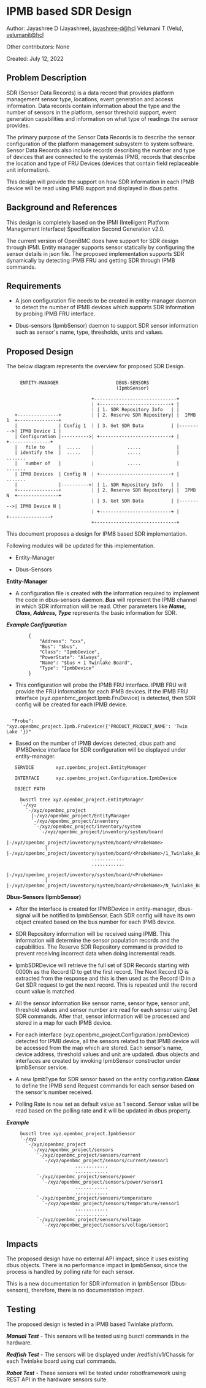 # IPMB based SDR Design

Author: Jayashree D (Jayashree), [jayashree-d@hcl](mailto:jayashree-d@hcl.com)
Velumani T (Velu), [velumanit@hcl](mailto:velumanit@hcl.com)

Other contributors: None

Created: July 12, 2022

## Problem Description

SDR (Sensor Data Records) is a data record that provides platform management
sensor type, locations, event generation and access information. Data records
contain information about the type and the number of sensors in the platform,
sensor threshold support, event generation capabilities and information on what
type of readings the sensor provides.

The primary purpose of the Sensor Data Records is to describe the sensor
configuration of the platform management subsystem to system software. Sensor
Data Records also include records describing the number and type of devices that
are connected to the systemâs IPMB, records that describe the location and type
of FRU Devices (devices that contain field replaceable unit information).

This design will provide the support on how SDR information in each IPMB device
will be read using IPMB support and displayed in dbus paths.

## Background and References

This design is completely based on the IPMI (Intelligent Platform Management
Interface) Specification Second Generation v2.0.

The current version of OpenBMC does have support for SDR design through IPMI.
Entity manager supports sensor statically by configuring the sensor details in
json file. The proposed implementation supports SDR dynamically by detecting
IPMB FRU and getting SDR through IPMB commands.

## Requirements

- A json configuration file needs to be created in entity-manager daemon to
  detect the number of IPMB devices which supports SDR information by probing
  IPMB FRU interface.

- Dbus-sensors (IpmbSensor) daemon to support SDR sensor information such as
  sensor's name, type, thresholds, units and values.

## Proposed Design

The below diagram represents the overview for proposed SDR Design.

```

     ENTITY-MANAGER                     DBUS-SENSORS
                                        (IpmbSensor)

                               +------------------------------+
                               | +--------------------------+ |
                               | | 1. SDR Repository Info   | |
   +---------------+           | | 2. Reserve SDR Repository| |  IPMB 1  +---------------+
   |               | Config 1  | | 3. Get SDR Data          | |--------->| IPMB Device 1 |
   | Configuration |---------->| +--------------------------+ |          +---------------+
   |   file to     |  .....    |            .....             |
   | identify the  |  .....    |            .....             |              .......
   |   number of   |           |            .....             |              .......
   | IPMB Devices  | Config N  | +--------------------------+ |              .......
   |               |---------->| | 1. SDR Repository Info   | |
   +---------------+           | | 2. Reserve SDR Repository| |  IPMB N  +---------------+
                               | | 3. Get SDR Data          | |--------->| IPMB Device N |
                               | +--------------------------+ |          +---------------+
                               +------------------------------+

```

This document proposes a design for IPMB based SDR implementation.

Following modules will be updated for this implementation.

- Entity-Manager

- Dbus-Sensors

**Entity-Manager**

- A configuration file is created with the information required to implement the
  code in dbus-sensors daemon. **_Bus_** will represent the IPMB channel in
  which SDR information will be read. Other parameters like **_Name, Class,
  Address, Type_** represents the basic information for SDR.

**_Example Configuration_**

```
        {
            "Address": "xxx",
            "Bus": "$bus",
            "Class": "IpmbDevice",
            "PowerState": "Always",
            "Name": "$bus + 1 Twinlake Board",
            "Type": "IpmbDevice"
        }
```

- This configuration will probe the IPMB FRU interface. IPMB FRU will provide
  the FRU information for each IPMB devices. If the IPMB FRU interface
  (xyz.openbmc_project.Ipmb.FruDevice) is detected, then SDR config will be
  created for each IPMB device.

```

  "Probe": "xyz.openbmc_project.Ipmb.FruDevice({'PRODUCT_PRODUCT_NAME': 'Twin Lake '})"

```

- Based on the number of IPMB devices detected, dbus path and IPMBDevice
  interface for SDR configuration will be displayed under entity-manager.

```
   SERVICE        xyz.openbmc_project.EntityManager

   INTERFACE      xyz.openbmc_project.Configuration.IpmbDevice

   OBJECT PATH

     busctl tree xyz.openbmc_project.EntityManager
     `-/xyz
       `-/xyz/openbmc_project
         |-/xyz/openbmc_project/EntityManager
         `-/xyz/openbmc_project/inventory
          `-/xyz/openbmc_project/inventory/system
            `-/xyz/openbmc_project/inventory/system/board
              |-/xyz/openbmc_project/inventory/system/board/<ProbeName>
              | |-/xyz/openbmc_project/inventory/system/board/<ProbeName>/1_Twinlake_Board
                               ............
                               ............
              |-/xyz/openbmc_project/inventory/system/board/<ProbeName>
              | |-/xyz/openbmc_project/inventory/system/board/<ProbeName>/N_Twinlake_Board

```

**Dbus-Sensors (IpmbSensor)**

- After the interface is created for IPMBDevice in entity-manager, dbus-signal
  will be notified to IpmbSensor. Each SDR config will have its own object
  created based on the bus number for each IPMB device.

- SDR Repository information will be received using IPMB. This information will
  determine the sensor population records and the capabilities. The Reserve SDR
  Repository command is provided to prevent receiving incorrect data when doing
  incremental reads.

- IpmbSDRDevice will retrieve the full set of SDR Records starting with 0000h as
  the Record ID to get the first record. The Next Record ID is extracted from
  the response and this is then used as the Record ID in a Get SDR request to
  get the next record. This is repeated until the record count value is matched.

- All the sensor information like sensor name, sensor type, sensor unit,
  threshold values and sensor number are read for each sensor using Get SDR
  commands. After that, sensor information will be processed and stored in a map
  for each IPMB device.

- For each interface (xyz.openbmc_project.Configuration.IpmbDevice) detected for
  IPMB device, all the sensors related to that IPMB device will be accessed from
  the map which are stored. Each sensor's name, device address, threshold values
  and unit are updated. dbus objects and interfaces are created by invoking
  IpmbSensor constructor under IpmbSensor service.

- A new IpmbType for SDR sensor based on the entity configuration **_Class_** to
  define the IPMB send Request commands for each sensor based on the sensor's
  number received.

- Polling Rate is now set as default value as 1 second. Sensor value will be
  read based on the polling rate and it will be updated in dbus property.

**_Example_**

```
     busctl tree xyz.openbmc_project.IpmbSensor
     `-/xyz
       `-/xyz/openbmc_project
         `-/xyz/openbmc_project/sensors
           `-/xyz/openbmc_project/sensors/current
             `-/xyz/openbmc_project/sensors/current/sensor1
                         ............
                         ............
           `-/xyz/openbmc_project/sensors/power
             `-/xyz/openbmc_project/sensors/power/sensor1
                         ............
                         ............
           `-/xyz/openbmc_project/sensors/temperature
             `-/xyz/openbmc_project/sensors/temperature/sensor1
                         ............
                         ............
           `-/xyz/openbmc_project/sensors/voltage
             `-/xyz/openbmc_project/sensors/voltage/sensor1
```

## Impacts

The proposed design have no external API impact, since it uses existing dbus
objects. There is no performance impact in IpmbSensor, since the process is
handled by polling rate for each sensor.

This is a new documentation for SDR information in IpmbSensor (Dbus-sensors),
therefore, there is no documentation impact.

## Testing
The proposed design is tested in a IPMB based Twinlake platform.

**_Manual Test_** - This sensors will be tested using busctl commands in the
hardware.

**_Redfish Test_** - The sensors will be displayed under /redfish/v1/Chassis for
each Twinlake board using curl commands.

**_Robot Test_** - These sensors will be tested under robotframework using REST
API in the hardware sensors suite.
